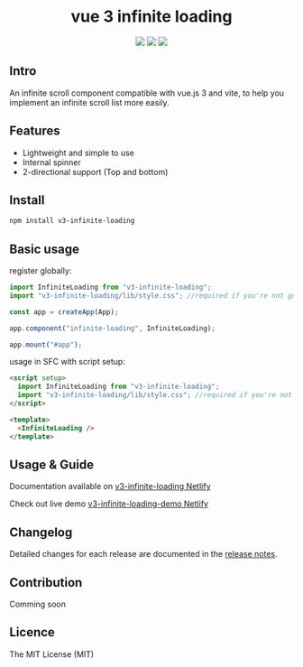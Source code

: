 <h1 align="center"> vue 3 infinite loading </h1>
<p align="center">
  <a href="https://www.npmjs.com/package/v3-infinite-loading"><img src="https://img.shields.io/npm/dm/v3-infinite-loading.svg"></a>
  <a href="https://www.npmjs.com/package/v3-infinite-loading"><img src="https://img.shields.io/npm/v/v3-infinite-loading.svg"></a>
  <a href="https://www.npmjs.com/package/v3-infinite-loading"><img src="https://img.shields.io/npm/l/v3-infinite-loading.svg"></a>
</p>

## Intro

An infinite scroll component compatible with vue.js 3 and vite, to help you implement an infinite scroll list more easily.

## Features

- Lightweight and simple to use
- Internal spinner
- 2-directional support (Top and bottom)

## Install

```Bash
npm install v3-infinite-loading
```

## Basic usage

register globally:

```JavaScript
import InfiniteLoading from "v3-infinite-loading";
import "v3-infinite-loading/lib/style.css"; //required if you're not going to override default slots

const app = createApp(App);

app.component("infinite-loading", InfiniteLoading);

app.mount("#app");
```

usage in SFC with script setup:

```html
<script setup>
  import InfiniteLoading from "v3-infinite-loading";
  import "v3-infinite-loading/lib/style.css"; //required if you're not going to override default slots
</script>

<template>
  <InfiniteLoading />
</template>
```

## Usage & Guide

Documentation available on [v3-infinite-loading Netlify](https://vue3-infinite-loading.netlify.com/)

Check out live demo [v3-infinite-loading-demo Netlify](https://vue3-infinite-loading-demo.netlify.com/)

## Changelog

Detailed changes for each release are documented in the [release notes](https://github.com/oumoussa98/vue3-infinite-loading/releases).

## Contribution

Comming soon

## Licence

The MIT License (MIT)
